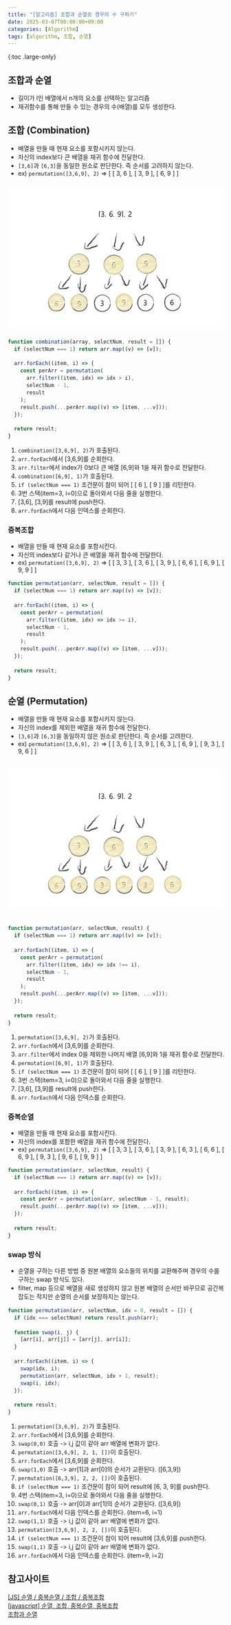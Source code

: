 ```yaml
---
title: "[알고리즘] 조합과 순열로 경우의 수 구하기"
date: 2025-03-07T00:00:00+09:00
categories: [Algorithm]
tags: [algorithm, 조합, 순열]
---
```


{:toc .large-only}

## 조합과 순열

- 길이가 l인 배열에서 n개의 요소를 선택하는 알고리즘
- 재귀함수를 통해 만들 수 있는 경우의 수(배열)를 모두 생성한다.

## 조합 (Combination)

- 배열을 만들 때 현재 요소를 포함시키지 않는다.
- 자신의 index보다 큰 배열을 재귀 함수에 전달한다.
- `[3,6]`과 `[6,3]`을 동일한 원소로 판단한다. 즉 순서를 고려하지 않는다.
- ex) `permutation([3,6,9], 2)` => [ [ 3, 6 ], [ 3, 9 ], [ 6, 9 ] ]

<img src="/assets/img/blog/2024-03-07-combination.png" style="margin:10px 0;">

```js
function combination(array, selectNum, result = []) {
  if (selectNum === 1) return arr.map((v) => [v]);

  arr.forEach((item, i) => {
    const perArr = permutation(
      arr.filter((item, idx) => idx > i),
      selectNum - 1,
      result
    );
    result.push(...perArr.map((v) => [item, ...v]));
  });

  return result;
}
```

1. `combination([3,6,9], 2)`가 호출된다.
1. `arr.forEach`에서 [3,6,9]를 순회한다.
1. `arr.filter`에서 index가 0보다 큰 배열 [6,9]와 1을 재귀 함수로 전달한다.
1. `combination([6,9], 1)`가 호출된다.
1. `if (selectNum === 1)` 조건문이 참이 되어 [ [ 6 ], [ 9 ] ]를 리턴한다.
1. 3번 스택(item=3, i=0)으로 돌아와서 다음 줄을 실행한다.
1. [3,6], [3,9]를 result에 push한다.
1. `arr.forEach`에서 다음 인덱스를 순회한다.

### 중복조합

- 배열을 만들 때 현재 요소를 포함시킨다.
- 자신의 index보다 같거나 큰 배열을 재귀 함수에 전달한다.
- ex) `permutation([3,6,9], 2)` => [
  [ 3, 3 ],
  [ 3, 6 ],
  [ 3, 9 ],
  [ 6, 6 ],
  [ 6, 9 ],
  [ 9, 9 ]
  ]

```js
function permutation(arr, selectNum, result = []) {
  if (selectNum === 1) return arr.map((v) => [v]);

  arr.forEach((item, i) => {
    const perArr = permutation(
      arr.filter((item, idx) => idx >= i),
      selectNum - 1,
      result
    );
    result.push(...perArr.map((v) => [item, ...v]));
  });

  return result;
}
```

## 순열 (Permutation)

- 배열을 만들 때 현재 요소를 포함시키지 않는다.
- 자신의 index를 제외한 배열을 재귀 함수에 전달한다.
- `[3,6]`과 `[6,3]`을 동일하지 않은 원소로 판단한다. 즉 순서를 고려한다.
- ex) `permutation([3,6,9], 2)` => [
  [ 3, 6 ],
  [ 3, 9 ],
  [ 6, 3 ],
  [ 6, 9 ],
  [ 9, 3 ],
  [ 9, 6 ]
  ]

<img src="/assets/img/blog/2024-03-07-permutation.png" style="margin:20px 0;">

```js
function permutation(arr, selectNum, result) {
  if (selectNum === 1) return arr.map((v) => [v]);

  arr.forEach((item, i) => {
    const perArr = permutation(
      arr.filter((item, idx) => idx !== i),
      selectNum - 1,
      result
    );
    result.push(...perArr.map((v) => [item, ...v]));
  });

  return result;
}
```

1. `permutation([3,6,9], 2)`가 호출된다.
1. `arr.forEach`에서 [3,6,9]를 순회한다.
1. `arr.filter`에서 index 0을 제외한 나머지 배열 [6,9]와 1을 재귀 함수로 전달한다.
1. `permutation([6,9], 1)`가 호출된다.
1. `if (selectNum === 1)` 조건문이 참이 되어 [ [ 6 ], [ 9 ] ]를 리턴한다.
1. 3번 스택(item=3, i=0)으로 돌아와서 다음 줄을 실행한다.
1. [3,6], [3,9]를 result에 push한다.
1. `arr.forEach`에서 다음 인덱스를 순회한다.

### 중복순열

- 배열을 만들 때 현재 요소를 포함시킨다.
- 자신의 index를 포함한 배열을 재귀 함수에 전달한다.
- ex) `permutation([3,6,9], 2)` => [
  [ 3, 3 ], [ 3, 6 ],
  [ 3, 9 ], [ 6, 3 ],
  [ 6, 6 ], [ 6, 9 ],
  [ 9, 3 ], [ 9, 6 ],
  [ 9, 9 ]
  ]

```js
function permutation(arr, selectNum, result) {
  if (selectNum === 1) return arr.map((v) => [v]);

  arr.forEach((item, i) => {
    const perArr = permutation(arr, selectNum - 1, result);
    result.push(...perArr.map((v) => [item, ...v]));
  });

  return result;
}
```

### swap 방식

- 순열을 구하는 다른 방법 중 원본 배열의 요소들의 위치를 교환해주며 경우의 수를 구하는 swap 방식도 있다.
- filter, map 등으로 배열을 새로 생성하지 않고 원본 배열의 순서만 바꾸므로 공간복잡도는 작지만 순열의 순서를 보장하지는 않는다.

```js
function permutation(arr, selectNum, idx = 0, result = []) {
  if (idx === selectNum) return result.push(arr);

  function swap(i, j) {
    [arr[i], arr[j]] = [arr[j], arr[i]];
  }

  arr.forEach((item, i) => {
    swap(idx, i);
    permutation(arr, selectNum, idx + 1, result);
    swap(i, idx);
  });

  return result;
}
```

1. `permutation([3,6,9], 2)`가 호출된다.
1. `arr.forEach`에서 [3,6,9]를 순회한다.
1. `swap(0,0)` 호출 -> i,j 값이 같아 arr 배열에 변화가 없다.
1. `permutation([3,6,9], 2, 1, [])`이 호출된다.
1. `arr.forEach`에서 [3,6,9]를 순회한다.
1. `swap(1,0)` 호출 -> arr[1]과 arr[0]의 순서가 교환된다. ([6,3,9])
1. `permutation([6,3,9], 2, 2, [])`이 호출된다.
1. `if (selectNum === 1)` 조건문이 참이 되어 result에 [6, 3, 9]를 push한다.
1. 4번 스택(item=3, i=0)으로 돌아와서 다음 줄을 실행한다.
1. `swap(0,1)` 호출 -> arr[0]과 arr[1]의 순서가 교환된다. ([3,6,9])
1. `arr.forEach`에서 다음 인덱스를 순회한다. (item=6, i=1)
1. `swap(1,1)` 호출 -> i,j 값이 같아 arr 배열에 변화가 없다.
1. `permutation([3,6,9], 2, 2, [])`이 호출된다.
1. `if (selectNum === 1)` 조건문이 참이 되어 result에 [3,6,9]를 push한다.
1. `swap(1,1)` 호출 -> i,j 값이 같아 arr 배열에 변화가 없다.
1. `arr.forEach`에서 다음 인덱스를 순회한다. (item=9, i=2)

## 참고사이트

[[JS] 순열 / 중복순열 / 조합 / 중복조합](https://8ugust-dev.tistory.com/46)<br/>
[[javascript] 순열, 조합, 중복순열, 중복조합](https://jjnooys.medium.com/javascript-%EC%88%9C%EC%97%B4-%EC%A1%B0%ED%95%A9-%EC%A4%91%EB%B3%B5%EC%88%9C%EC%97%B4-%EC%A4%91%EB%B3%B5%EC%A1%B0%ED%95%A9-ced4d4c868bf)<br/>
[조합과 순열](https://huimang2.github.io/algorithm/combination_permutation.html)
